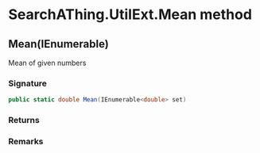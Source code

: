 # SearchAThing.UtilExt.Mean method
## Mean(IEnumerable<double>)
Mean of given numbers

### Signature
```csharp
public static double Mean(IEnumerable<double> set)
```
### Returns

### Remarks

